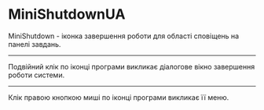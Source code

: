 # MiniShutdownUA

MiniShutdown - іконка завершення роботи для області сповіщень на панелі завдань.

--------------------------------------------------------------------------------

Подвійний клік по іконці програми викликає діалогове вікно завершення роботи системи.

--------------------------------------------------------------------------------

Клік правою кнопкою миші по іконці програми викликає її меню.